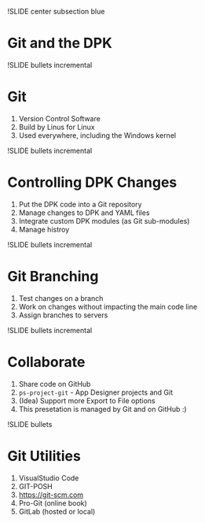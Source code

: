 !SLIDE center subsection blue

# Git and the DPK

!SLIDE bullets incremental

# Git

1. Version Control Software
1. Build by Linus for Linux
1. Used everywhere, including the Windows kernel

!SLIDE bullets incremental

# Controlling DPK Changes

1. Put the DPK code into a Git repository
1. Manage changes to DPK and YAML files
1. Integrate custom DPK modules (as Git sub-modules)
1. Manage histroy

!SLIDE bullets incremental

# Git Branching

1. Test changes on a branch
1. Work on changes without impacting the main code line
1. Assign branches to servers

!SLIDE bullets incremental

# Collaborate 

1. Share code on GitHub
1. `ps-project-git` - App Designer projects and Git
1. (Idea) Support more Export to File options
1. This presetation is managed by Git and on GitHub :)

!SLIDE bullets

# Git Utilities

1. VisualStudio Code
1. GIT-POSH
1. https://git-scm.com
1. Pro-Git (online book)
1. GitLab (hosted or local)